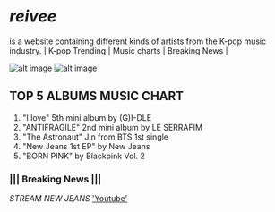 # *reivee* 
 is a website containing different kinds of artists from the K-pop music industry. | K-pop  Trending | Music charts | Breaking News |

![alt image](https://64.media.tumblr.com/b31966f3833a8f3d34df6d927fecd9ad/d9c642f23bd55d81-b7/s540x810/f20abd042f5eeab746d9c4282b4fc74bac8bd6b3.gifv)
![alt image](https://64.media.tumblr.com/2044be442a9b9c91295d53f3dfa17a5a/d9c642f23bd55d81-69/s540x810/d01dc4cdb4f9dba955d43015d56772bf951dcbcd.gifv)


## **TOP 5 ALBUMS MUSIC CHART** 
1. "I love" 5th mini album by (G)I-DLE
2. "ANTIFRAGILE" 2nd mini album by LE SERRAFIM 
3. "The Astronaut" Jin from BTS 1st single 
4. "New Jeans 1st EP" by New Jeans 
5. "BORN PINK" by Blackpink Vol. 2

### ||| **Breaking News** |||
*STREAM NEW JEANS* ['Youtube'](https://www.youtube.com/watch?v=Gw2jHej29QE)
